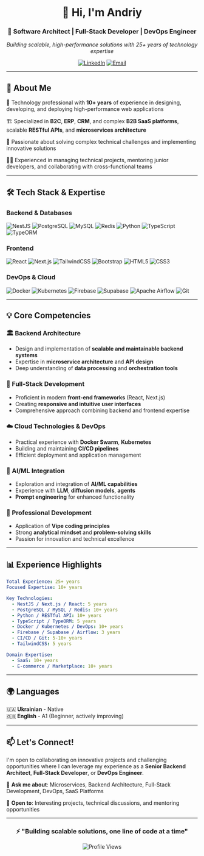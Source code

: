 <div align="center">
  
# 👋 Hi, I'm Andriy

### 🚀 Software Architect | Full-Stack Developer | DevOps Engineer

*Building scalable, high-performance solutions with 25+ years of technology expertise*

[![LinkedIn](https://img.shields.io/badge/LinkedIn-Connect-blue?style=for-the-badge&logo=linkedin)](https://linkedin.com)
[![Email](https://img.shields.io/badge/Email-Contact-red?style=for-the-badge&logo=gmail)](mailto:your-email@example.com)

</div>

---

## 💼 About Me

🎯 Technology professional with **10+ years** of experience in designing, developing, and deploying high-performance web applications

🏗️ Specialized in **B2C**, **ERP**, **CRM**, and complex **B2B SaaS platforms**, scalable **RESTful APIs**, and **microservices architecture**

🌟 Passionate about solving complex technical challenges and implementing innovative solutions

🧑‍💻 Experienced in managing technical projects, mentoring junior developers, and collaborating with cross-functional teams

---

## 🛠️ Tech Stack & Expertise

### Backend & Databases
![NestJS](https://img.shields.io/badge/NestJS-E0234E?style=for-the-badge&logo=nestjs&logoColor=white)
![PostgreSQL](https://img.shields.io/badge/PostgreSQL-316192?style=for-the-badge&logo=postgresql&logoColor=white)
![MySQL](https://img.shields.io/badge/MySQL-4479A1?style=for-the-badge&logo=mysql&logoColor=white)
![Redis](https://img.shields.io/badge/Redis-DC382D?style=for-the-badge&logo=redis&logoColor=white)
![Python](https://img.shields.io/badge/Python-3776AB?style=for-the-badge&logo=python&logoColor=white)
![TypeScript](https://img.shields.io/badge/TypeScript-007ACC?style=for-the-badge&logo=typescript&logoColor=white)
![TypeORM](https://img.shields.io/badge/TypeORM-FE0803?style=for-the-badge&logo=typeorm&logoColor=white)

### Frontend
![React](https://img.shields.io/badge/React-20232A?style=for-the-badge&logo=react&logoColor=61DAFB)
![Next.js](https://img.shields.io/badge/Next.js-000000?style=for-the-badge&logo=next.js&logoColor=white)
![TailwindCSS](https://img.shields.io/badge/Tailwind_CSS-38B2AC?style=for-the-badge&logo=tailwind-css&logoColor=white)
![Bootstrap](https://img.shields.io/badge/Bootstrap-7952B3?style=for-the-badge&logo=bootstrap&logoColor=white)
![HTML5](https://img.shields.io/badge/HTML5-E34F26?style=for-the-badge&logo=html5&logoColor=white)
![CSS3](https://img.shields.io/badge/CSS3-1572B6?style=for-the-badge&logo=css3&logoColor=white)

### DevOps & Cloud
![Docker](https://img.shields.io/badge/Docker-2496ED?style=for-the-badge&logo=docker&logoColor=white)
![Kubernetes](https://img.shields.io/badge/Kubernetes-326CE5?style=for-the-badge&logo=kubernetes&logoColor=white)
![Firebase](https://img.shields.io/badge/Firebase-FFCA28?style=for-the-badge&logo=firebase&logoColor=black)
![Supabase](https://img.shields.io/badge/Supabase-3ECF8E?style=for-the-badge&logo=supabase&logoColor=white)
![Apache Airflow](https://img.shields.io/badge/Apache_Airflow-017CEE?style=for-the-badge&logo=apache-airflow&logoColor=white)
![Git](https://img.shields.io/badge/Git-F05032?style=for-the-badge&logo=git&logoColor=white)

---

## 💡 Core Competencies

### 🏛️ Backend Architecture
- Design and implementation of **scalable and maintainable backend systems**
- Expertise in **microservice architecture** and **API design**
- Deep understanding of **data processing** and **orchestration tools**

### 🎨 Full-Stack Development
- Proficient in modern **front-end frameworks** (React, Next.js)
- Creating **responsive and intuitive user interfaces**
- Comprehensive approach combining backend and frontend expertise

### ☁️ Cloud Technologies & DevOps
- Practical experience with **Docker Swarm**, **Kubernetes**
- Building and maintaining **CI/CD pipelines**
- Efficient deployment and application management

### 🤖 AI/ML Integration
- Exploration and integration of **AI/ML capabilities**
- Experience with **LLM**, **diffusion models**, **agents**
- **Prompt engineering** for enhanced functionality

### 🎯 Professional Development
- Application of **Vipe coding principles**
- Strong **analytical mindset** and **problem-solving skills**
- Passion for innovation and technical excellence

---

## 📊 Experience Highlights

```yaml
Total Experience: 25+ years
Focused Expertise: 10+ years

Key Technologies:
  - NestJS / Next.js / React: 5 years
  - PostgreSQL / MySQL / Redis: 10+ years
  - Python / RESTful API: 10+ years
  - TypeScript / TypeORM: 5 years
  - Docker / Kubernetes / DevOps: 10+ years
  - Firebase / Supabase / Airflow: 3 years
  - CI/CD / Git: 5-10+ years
  - TailwindCSS: 5 years

Domain Expertise:
  - SaaS: 10+ years
  - E-commerce / Marketplace: 10+ years
```

---

## 🌍 Languages

🇺🇦 **Ukrainian** - Native  
🇬🇧 **English** - A1 (Beginner, actively improving)

---

## 📫 Let's Connect!

I'm open to collaborating on innovative projects and challenging opportunities where I can leverage my experience as a **Senior Backend Architect**, **Full-Stack Developer**, or **DevOps Engineer**.

💬 **Ask me about**: Microservices, Backend Architecture, Full-Stack Development, DevOps, SaaS Platforms

🤝 **Open to**: Interesting projects, technical discussions, and mentoring opportunities

---

<div align="center">

### ⚡ "Building scalable solutions, one line of code at a time"

![Profile Views](https://komarev.com/ghpvc/?username=anrysys&color=blueviolet&style=flat-square)

</div>
